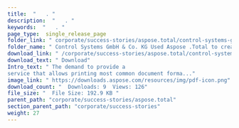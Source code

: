 ```yaml
---
title:  "   . " 
description:  "   . " 
keywords:  "   . " 
page_type:  single_release_page
folder_link: " corporate/success-stories/aspose.total/control-systems-gmbh-&-co.-kg-used-aspose-.total-to-create-mobile-printing-workflows/"
folder_name: " Control Systems GmbH & Co. KG Used Aspose .Total to create mobile printing workflows"
download_link: " /corporate/success-stories/aspose.total/control-systems-gmbh-&-co.-kg-used-aspose-.total-to-create-mobile-printing-workflows/8c7602e2938c4b5c92e709008e867ae2"
download_text: " Download"
Intro_text: " The demand to provide a
service that allows printing most common document forma..."
image_link: " https://downloads.aspose.com/resources/img/pdf-icon.png"
download_count: "  Downloads: 9  Views: 126"
file_size: "  File Size: 192.9 KB "
parent_path: "corporate/success-stories/aspose.total"
section_parent_path: "corporate/success-stories"
weight: 27 
---
```




